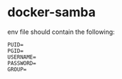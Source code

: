 # docker-samba

env file should contain the following:<br />
```
PUID=
PGID=
USERNAME=
PASSWORD=
GROUP=
```
